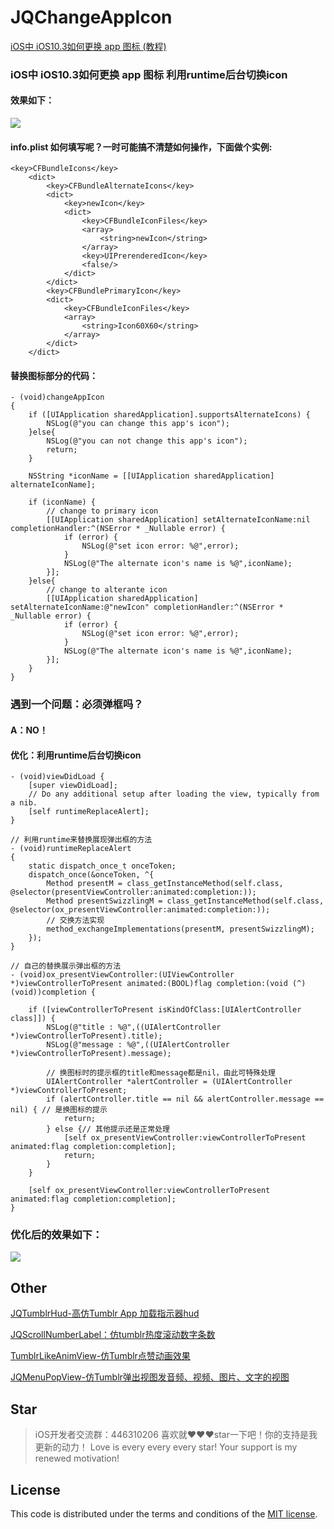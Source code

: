 # JQChangeAppIcon
[ iOS中 iOS10.3如何更换 app 图标 (教程)](http://blog.csdn.net/qq_31810357/article/details/68489138
)

### iOS中 iOS10.3如何更换 app 图标  利用runtime后台切换icon
#### 效果如下：
![](http://img.blog.csdn.net/20170330162610437)

#### info.plist 如何填写呢？一时可能搞不清楚如何操作，下面做个实例:
```
<key>CFBundleIcons</key>
    <dict>
        <key>CFBundleAlternateIcons</key>
        <dict>
            <key>newIcon</key>
            <dict>
                <key>CFBundleIconFiles</key>
                <array>
                    <string>newIcon</string>
                </array>
                <key>UIPrerenderedIcon</key>
                <false/>
            </dict>
        </dict>
        <key>CFBundlePrimaryIcon</key>
        <dict>
            <key>CFBundleIconFiles</key>
            <array>
                <string>Icon60X60</string>
            </array>
        </dict>
    </dict> 
```

#### 替换图标部分的代码：
```
- (void)changeAppIcon
{
    if ([UIApplication sharedApplication].supportsAlternateIcons) {
        NSLog(@"you can change this app's icon");
    }else{
        NSLog(@"you can not change this app's icon");
        return;
    }
    
    NSString *iconName = [[UIApplication sharedApplication] alternateIconName];
    
    if (iconName) {
        // change to primary icon
        [[UIApplication sharedApplication] setAlternateIconName:nil completionHandler:^(NSError * _Nullable error) {
            if (error) {
                NSLog(@"set icon error: %@",error);
            }
            NSLog(@"The alternate icon's name is %@",iconName);
        }];
    }else{
        // change to alterante icon
        [[UIApplication sharedApplication] setAlternateIconName:@"newIcon" completionHandler:^(NSError * _Nullable error) {
            if (error) {
                NSLog(@"set icon error: %@",error);
            }
            NSLog(@"The alternate icon's name is %@",iconName);
        }];
    }
}
```
### 遇到一个问题：必须弹框吗？
#### A：NO！
#### 优化：利用runtime后台切换icon
```
- (void)viewDidLoad {
    [super viewDidLoad];
    // Do any additional setup after loading the view, typically from a nib.
    [self runtimeReplaceAlert];
}

// 利用runtime来替换展现弹出框的方法
- (void)runtimeReplaceAlert
{
    static dispatch_once_t onceToken;
    dispatch_once(&onceToken, ^{
        Method presentM = class_getInstanceMethod(self.class, @selector(presentViewController:animated:completion:));
        Method presentSwizzlingM = class_getInstanceMethod(self.class, @selector(ox_presentViewController:animated:completion:));
        // 交换方法实现
        method_exchangeImplementations(presentM, presentSwizzlingM);
    });
}

// 自己的替换展示弹出框的方法
- (void)ox_presentViewController:(UIViewController *)viewControllerToPresent animated:(BOOL)flag completion:(void (^)(void))completion {
    
    if ([viewControllerToPresent isKindOfClass:[UIAlertController class]]) {
        NSLog(@"title : %@",((UIAlertController *)viewControllerToPresent).title);
        NSLog(@"message : %@",((UIAlertController *)viewControllerToPresent).message);
        
        // 换图标时的提示框的title和message都是nil，由此可特殊处理
        UIAlertController *alertController = (UIAlertController *)viewControllerToPresent;
        if (alertController.title == nil && alertController.message == nil) { // 是换图标的提示
            return;
        } else {// 其他提示还是正常处理
            [self ox_presentViewController:viewControllerToPresent animated:flag completion:completion];
            return;
        }
    }
    
    [self ox_presentViewController:viewControllerToPresent animated:flag completion:completion];
}

```
### 优化后的效果如下：
![](https://github.com/xiaohange/JQChangeAppIcon/blob/master/demo.gif?raw=true)

## Other
[JQTumblrHud-高仿Tumblr App 加载指示器hud](https://github.com/xiaohange/JQTumblrHud)

[JQScrollNumberLabel：仿tumblr热度滚动数字条数](https://github.com/xiaohange/JQScrollNumberLabel)

[TumblrLikeAnimView-仿Tumblr点赞动画效果](https://github.com/xiaohange/TumblrLikeAnimView)

[JQMenuPopView-仿Tumblr弹出视图发音频、视频、图片、文字的视图](https://github.com/xiaohange/JQMenuPopView)

## Star
>iOS开发者交流群：446310206 喜欢就❤️❤️❤️star一下吧！你的支持是我更新的动力！ Love is every every every star! Your support is my renewed motivation!

## License

This code is distributed under the terms and conditions of the [MIT license](LICENSE). 
